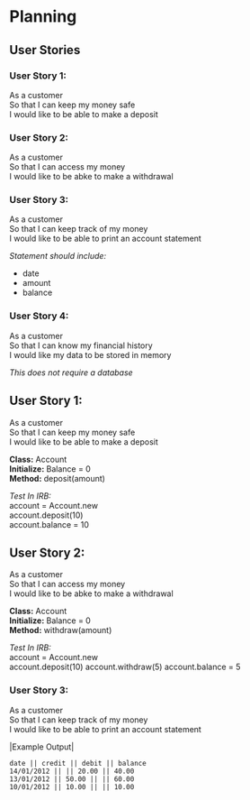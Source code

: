 # Planning

## User Stories

### User Story 1:

As a customer  
So that I can keep my money safe  
I would like to be able to make a deposit  

### User Story 2:

As a customer  
So that I can access my money  
I would like to be abke to make a withdrawal  

### User Story 3:

As a customer  
So that I can keep track of my money  
I would like to be able to print an account statement  

*Statement should include:*
- date
- amount
- balance

### User Story 4:

As a customer  
So that I can know my financial history  
I would like my data to be stored in memory  

*This does not require a database*


## User Story 1:

As a customer  
So that I can keep my money safe  
I would like to be able to make a deposit  

**Class:** Account  
**Initialize:** Balance = 0  
**Method:** deposit(amount)  

*Test In IRB:*  
account = Account.new  
account.deposit(10)  
account.balance = 10  

## User Story 2:

As a customer  
So that I can access my money  
I would like to be abke to make a withdrawal  

**Class:** Account  
**Initialize:** Balance = 0  
**Method:** withdraw(amount)  

*Test In IRB:*  
account = Account.new  
account.deposit(10) 
account.withdraw(5) 
account.balance = 5  

### User Story 3:

As a customer  
So that I can keep track of my money  
I would like to be able to print an account statement  

|Example Output|
```
date || credit || debit || balance
14/01/2012 || || 20.00 || 40.00
13/01/2012 || 50.00 || || 60.00
10/01/2012 || 10.00 || || 10.00
```

